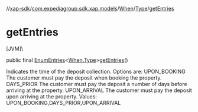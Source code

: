 //[xap-sdk](../../../../index.md)/[com.expediagroup.sdk.xap.models](../../index.md)/[When](../index.md)/[Type](index.md)/[getEntries](get-entries.md)

# getEntries

[JVM]\

public final [EnumEntries](https://kotlinlang.org/api/latest/jvm/stdlib/kotlin.enums/-enum-entries/index.html)&lt;[When.Type](index.md)&gt;[getEntries](get-entries.md)()

Indicates the time of the deposit collection. Options are: UPON_BOOKING The customer must pay the deposit when booking the property. DAYS_PRIOR The customer must pay the deposit a number of days before arriving at the property. UPON_ARRIVAL The customer must pay the deposit upon arriving at the property. Values: UPON_BOOKING,DAYS_PRIOR,UPON_ARRIVAL
